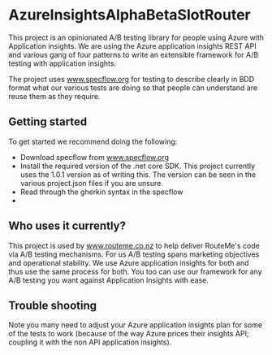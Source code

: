 # AzureInsightsAlphaBetaSlotRouter

This project is an opinionated A/B testing library for people using Azure with Application insights. We are using the Azure application insights REST API and various gang of four patterns to write an extensible framework for A/B testing with application insights.

The project uses www.specflow.org for testing to describe clearly in BDD format what our various tests are doing so that people can understand are reuse them as they require.

## Getting started

To get started we recommend doing the following:

* Download specflow from www.specflow.org
* Install the required version of the .net core SDK. This project currently uses the 1.0.1 version as of writing this. The version can be seen in the various project.json files if you are unsure.
* Read through the gherkin syntax in the specflow
* 

## Who uses it currently?

This project is used by www.routeme.co.nz to help deliver RouteMe's code via A/B testing mechanisms. For us A/B testing spans marketing objectives and operational stability. We use Azure application insights for both and thus use the same process for both. You too can use our framework for any A/B testing you want against Application Insights with ease.

## Trouble shooting

Note you many need to adjust your Azure application insights plan for some of the tests to work (because of the way Azure prices their insights API; coupling it with the non API application insights).